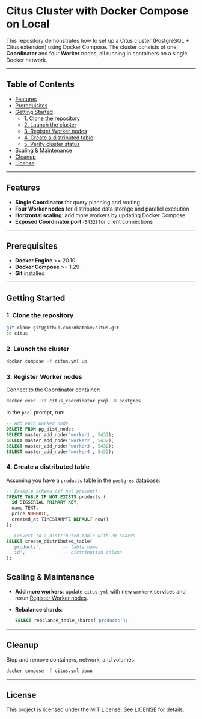# Citus Cluster with Docker Compose on Local

This repository demonstrates how to set up a Citus cluster (PostgreSQL + Citus extension) using Docker Compose. The cluster consists of one **Coordinator** and four **Worker** nodes, all running in containers on a single Docker network.

---

## Table of Contents

- [Features](#features)
- [Prerequisites](#prerequisites)
- [Getting Started](#getting-started)
  - [1. Clone the repository](#1-clone-the-repository)
  - [2. Launch the cluster](#2-launch-the-cluster)
  - [3. Register Worker nodes](#3-register-worker-nodes)
  - [4. Create a distributed table](#4-create-a-distributed-table)
  - [5. Verify cluster status](#5-verify-cluster-status)
- [Scaling & Maintenance](#scaling--maintenance)
- [Cleanup](#cleanup)
- [License](#license)

---

## Features

- **Single Coordinator** for query planning and routing
- **Four Worker nodes** for distributed data storage and parallel execution
- **Horizontal scaling**: add more workers by updating Docker Compose
- **Exposed Coordinator port** (`5432`) for client connections

---

## Prerequisites

- **Docker Engine** >= 20.10
- **Docker Compose** >= 1.29
- **Git** installed

---

## Getting Started

### 1. Clone the repository

```bash
git clone git@github.com:nhatnkv/citus.git
cd citus
```

### 2. Launch the cluster

```bash
docker compose -f citus.yml up
```

### 3. Register Worker nodes

Connect to the Coordinator container:

```bash
docker exec -it citus_coordinator psql -U postgres
```

In the `psql` prompt, run:

```sql
-- Add each worker node
DELETE FROM pg_dist_node;
SELECT master_add_node('worker1', 5432);
SELECT master_add_node('worker2', 5432);
SELECT master_add_node('worker3', 5432);
SELECT master_add_node('worker4', 5432);
```

### 4. Create a distributed table

Assuming you have a `products` table in the `postgres` database:

```sql
-- Example schema (if not present):
CREATE TABLE IF NOT EXISTS products (
  id BIGSERIAL PRIMARY KEY,
  name TEXT,
  price NUMERIC,
  created_at TIMESTAMPTZ DEFAULT now()
);

-- Convert to a distributed table with 20 shards
SELECT create_distributed_table(
  'products',        -- table name
  'id',              -- distribution column
);
```

## Scaling & Maintenance

- **Add more workers**: update `citus.yml` with new `workerX` services and rerun [Register Worker nodes](#3-register-worker-nodes).
- **Rebalance shards**:

  ```sql
  SELECT rebalance_table_shards('products');
  ```
---

## Cleanup

Stop and remove containers, network, and volumes:

```bash
docker compose -f citus.yml down
```

---

## License

This project is licensed under the MIT License. See [LICENSE](LICENSE) for details.

